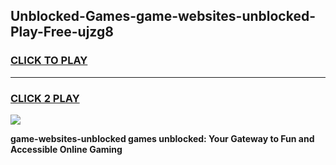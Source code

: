 
## Unblocked-Games-game-websites-unblocked-Play-Free-ujzg8
<h3>
<a href="https://premium76.site?title=game-websites-unblocked&ref=09A">CLICK TO PLAY</a></h3>
<hr>

<h3>
<a href="https://premium76.site?title=game-websites-unblocked&ref=09A">CLICK 2 PLAY</a>
  
</h3>

<a href="https://premium76.site?title=game-websites-unblocked&ref=09A"><img src="https://clearcache.store/games.png"></a>


**game-websites-unblocked games unblocked: Your Gateway to Fun and Accessible Online Gaming**
